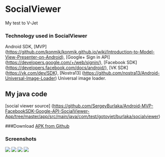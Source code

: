 # SocialViewer
My test to V-Jet

### Technology used in SocialViewer
Android SDK, [MVP] (https://github.com/konmik/konmik.github.io/wiki/Introduction-to-Model-View-Presenter-on-Android), [Google+ Sign in API] (https://developers.google.com/+/web/signin/), [Facebook SDK] (https://developers.facebook.com/docs/android/), [VK SDK] (https://vk.com/dev/SDK), [Nostra13] (https://github.com/nostra13/Android-Universal-Image-Loader) Universal image loader. 

## My java code 
[social viewer source] (https://github.com/SergeyBurlaka/Android-MVP-FacebookSDK-Google-API-SocialViewer-App/tree/master/app/src/main/java/com/test/gotovjet/burlaka/socialviewer)

###Download
[APK from Github](https://github.com/SergeyBurlaka/SocialViewer/blob/master/APK/SocialViewer.apk)  

### Screenshots

<img src="https://github.com/SergeyBurlaka/SocialViewer/blob/master/IMG/Screenshot_2016-08-30-13-54-33.jpg" >
<img src="https://github.com/SergeyBurlaka/SocialViewer/blob/master/IMG/Screenshot_2016-08-30-14-29-44.png" >
<img src="https://github.com/SergeyBurlaka/SocialViewer/blob/master/IMG/Screenshot_2016-08-30-13-54-49.jpg">
<img src="https://github.com/SergeyBurlaka/SocialViewer/blob/master/IMG/Screenshot_2016-08-30-13-54-44.jpg">
